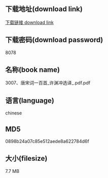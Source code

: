 ## 下载地址(download link)
[下载链接 download link](https://voluble-croquembouche-d321dc.netlify.app/?s=3007%E3%80%81%E5%94%90%E5%AE%8B%E8%AF%8D%E4%B8%80%E7%99%BE%E9%A6%96_%E8%AE%B8%E6%B8%8A%E5%86%B2%E9%80%89%E8%AF%91_.pdf)

## 下载密码(download password)
8078

## 名称(book name)
3007、唐宋词一百首_许渊冲选译_.pdf.pdf

## 语言(language)
chinese

## MD5
0898b24a07c85e512aede8a622784d6f

## 大小(filesize)
7.7 MB
